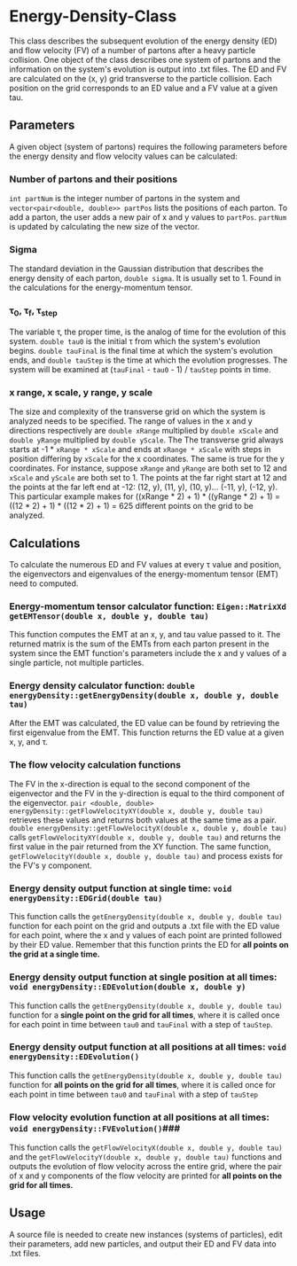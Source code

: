 # Energy-Density-Class
This class describes the subsequent evolution of the energy density (ED) and flow velocity (FV) of a number of partons after a heavy particle collision. One object of the class describes one system of partons and the information on the system's evolution is output into .txt files. The ED and FV are calculated on the (x, y) grid transverse to the particle collision. Each position on the grid corresponds to an ED value and a FV value at a given tau.
## Parameters ##
A given object (system of partons) requires the following parameters before the energy density and flow velocity values can be calculated:

### Number of partons and their positions ###

```int partNum``` is the integer number of partons in the system and ```vector<pair<double, double>> partPos``` lists the positions of each parton. To add a parton, the user adds a new pair of x and y values to ```partPos```. ```partNum``` is updated by calculating the new size of the vector.

### Sigma ###

The standard deviation in the Gaussian distribution that describes the energy density of each parton, ```double sigma```. It is usually set to 1. Found in the calculations for the energy-momentum tensor.

### τ<sub>0</sub>, τ<sub>f</sub>, τ<sub>step</sub> ###

The variable τ, the proper time, is the analog of time for the evolution of this system. ```double tau0``` is the initial τ from  which the system's evolution begins. ```double tauFinal``` is the final time at which the system's evolution ends, and ```double tauStep``` is the time at which the evolution progresses. The system will be examined at (```tauFinal``` - ```tau0``` - 1) / ```tauStep``` points in time.

### x range, x scale, y range, y scale ###

The size and complexity of the transverse grid on which the system is analyzed needs to be specified. The range of values in the x and y directions respectively are ```double xRange``` multiplied by ```double xScale``` and ```double yRange``` multiplied by ```double yScale```. The The transverse grid always starts at -1 * ```xRange * xScale``` and ends at ```xRange * xScale``` with steps in position differing by ```xScale``` for the x coordinates. The same is true for the y coordinates.
For instance, suppose ```xRange``` and ```yRange``` are both set to 12 and ```xScale``` and ```yScale``` are both set to 1. The points at the far right start at 12 and the points at the far left end at -12: (12, y), (11, y), (10, y)... (-11, y), (-12, y). This particular example makes for ((xRange * 2) + 1) * ((yRange * 2) + 1)  = ((12 * 2) + 1) * ((12 * 2) + 1) = 625 different points on the grid to be analyzed.
## Calculations ##
To calculate the numerous ED and FV values at every τ value and position, the eigenvectors and eigenvalues of the energy-momentum tensor (EMT) need to computed.

### Energy-momentum tensor calculator function: ```Eigen::MatrixXd getEMTensor(double x, double y, double tau)``` ###

This function computes the EMT at an x, y, and tau value passed to it. The returned matrix is the sum of the EMTs from each parton present in the system since the EMT function's parameters include the x and y values of a single particle, not multiple particles.
### Energy density calculator function: ```double energyDensity::getEnergyDensity(double x, double y, double tau)``` ###

After the EMT was calculated, the ED value can be found by retrieving the first eigenvalue from the EMT. This function returns the ED value at a given x, y, and τ.

### The flow velocity calculation functions ###

The FV in the x-direction is equal to the second component of the eigenvector and the FV in the y-direction is equal to the third component of the eigenvector. ```pair <double, double> energyDensity::getFlowVelocityXY(double x, double y, double tau)``` retrieves these values and returns both values at the same time as a pair. ```double energyDensity::getFlowVelocityX(double x, double y, double tau)``` calls ```getFlowVelocityXY(double x, double y, double tau)``` and returns the first value in the pair returned from the XY function. The same function, ```getFlowVelocityY(double x, double y, double tau)``` and process exists for the FV's y component.

### Energy density output function at single time: ```void energyDensity::EDGrid(double tau)``` ###

This function calls the ```getEnergyDensity(double x, double y, double tau)``` function for each point on the grid and outputs a .txt file with the ED value for each point, where the x and y values of each point are printed followed by their ED value. Remember that this function prints the ED for **all points on the grid at a single  time.**

### Energy density output function at single position at all times: ```void energyDensity::EDEvolution(double x, double y)``` ###

This function calls the ```getEnergyDensity(double x, double y, double tau)``` function for a **single point on the grid for all times**, where it is called once for each point in time between ```tau0``` and ```tauFinal``` with a step of ```tauStep```.

### Energy density output function at all positions at all times: ```void energyDensity::EDEvolution()``` ###

This function calls the ```getEnergyDensity(double x, double y, double tau)``` function for **all points on the grid for all times**, where it is called once for each point in time between ```tau0``` and ```tauFinal``` with a step of ```tauStep```

### Flow velocity evolution function at all positions at all times: ```void energyDensity::FVEvolution()```###

This function calls the ```getFlowVelocityX(double x, double y, double tau)``` and the ```getFlowVelocityY(double x, double y, double tau)``` functions and outputs the evolution of flow velocity across the entire grid, where the pair of x and y components of the flow velocity are printed for **all points on the grid for all times.**

## Usage ##
A source file is needed to create new instances (systems of particles), edit their parameters, add new particles, and output their ED and FV data into .txt files. 
